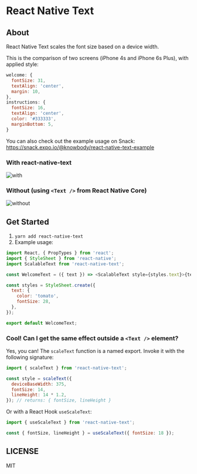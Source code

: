 # React Native Text

## About

React Native Text scales the font size based on a device width.

This is the comparison of two screens (iPhone 4s and iPhone 6s Plus),
with applied style:

```js
welcome: {
  fontSize: 31,
  textAlign: 'center',
  margin: 10,
},
instructions: {
  fontSize: 16,
  textAlign: 'center',
  color: '#333333',
  marginBottom: 5,
}
```

You can also check out the example usage on Snack: https://snack.expo.io/@knowbody/react-native-text-example

### With react-native-text

![with](https://cloud.githubusercontent.com/assets/3802023/17853378/08e0c0f6-6864-11e6-80ac-161b5735c2f3.png)

### Without (using `<Text />` from React Native Core)

![without](https://cloud.githubusercontent.com/assets/3802023/17853397/225601ae-6864-11e6-9742-55f2ad527e48.png)

## Get Started

1. `yarn add react-native-text`
2. Example usage:

```js
import React, { PropTypes } from 'react';
import { StyleSheet } from 'react-native';
import ScalableText from 'react-native-text';

const WelcomeText = ({ text }) => <ScalableText style={styles.text}>{text}</ScalableText>;

const styles = StyleSheet.create({
  text: {
    color: 'tomato',
    fontSize: 28,
  },
});

export default WelcomeText;
```

### Cool! Can I get the same effect outside a `<Text />` element?

Yes, you can! The `scaleText` function is a named export. Invoke it with the following signature:

```js
import { scaleText } from 'react-native-text';

const style = scaleText({
  deviceBaseWidth: 375,
  fontSize: 14,
  lineHeight: 14 * 1.2,
}); // returns: { fontSize, lineHeight }
```

Or with a React Hook `useScaleText`:

```js
import { useScaleText } from 'react-native-text';

const { fontSize, lineHeight } = useScaleText({ fontSize: 18 });
```

## LICENSE

MIT
